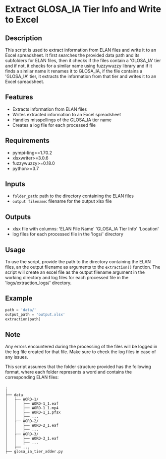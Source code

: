# Extract GLOSA_IA Tier Info and Write to Excel

## Description
This script is used to extract information from ELAN files and write it to an Excel spreadsheet. It first searches the provided data path and its subfolders for ELAN files, then it checks if the files contain a 'GLOSA_IA' tier and if not, it checks for a similar name using fuzzywuzzy library and if it finds a similar name it renames it to GLOSA_IA, if the file contains a 'GLOSA_IA' tier, it extracts the information from that tier and writes it to an Excel spreadsheet.

## Features
- Extracts information from ELAN files
- Writes extracted information to an Excel spreadsheet
- Handles misspellings of the GLOSA_IA tier name
- Creates a log file for each processed file

## Requirements
- pympi-ling>=1.70.2
- xlsxwriter>=3.0.6
- fuzzywuzzy>=0.18.0
- python>=3.7

## Inputs
- `folder_path`: path to the directory containing the ELAN files
- `output filename`: filename for the output xlsx file

## Outputs
- xlsx file with columns: 'ELAN File Name' 'GLOSA_IA Tier Info' 'Location'
- log files for each processed file in the 'logs/' directory

## Usage
To use the script, provide the path to the directory containing the ELAN files, an the output filename as arguments to the `extraction()` function. The script will create an excel file as the output filename argument in the working directory and log files for each processed file in the 'logs/extraction_logs/' directory. 

## Example
```python
path = 'data/'
output_path = 'output.xlsx'
extraction(path)
````
## Note
Any errors encountered during the processing of the files will be logged in the log file created for that file. Make sure to check the log files in case of any issues.

This script assumes that the folder structure provided has the following format, where each folder represents a word and contains the corresponding ELAN files:


    .
    │
    ├── data
    │   ├── WORD-1/
    │   │   ├── WORD-1_1.eaf
    │   │   ├── WORD-1_1.mp4
    │   │   ├── WORD-1_1.pfsx
    │   │   ├── ...
    │   ├── WORD-2/
    │   │   ├── WORD-2_1.eaf
    │   │   ├── ...
    │   ├── WORD-3/
    │   │   ├── WORD-3_1.eaf
    │   │   ├── ...
    │   ├── ...
    ├── glosa_ia_tier_adder.py

